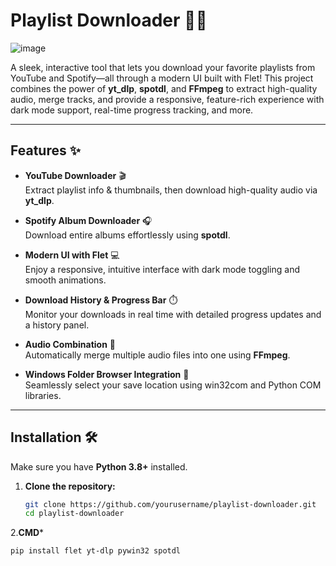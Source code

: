 # Playlist Downloader 🎵🚀




![image](https://github.com/user-attachments/assets/3928b286-3579-4c9a-9a38-fd9c0ff07513)










A sleek, interactive tool that lets you download your favorite playlists from YouTube and Spotify—all through a modern UI built with Flet! This project combines the power of **yt_dlp**, **spotdl**, and **FFmpeg** to extract high-quality audio, merge tracks, and provide a responsive, feature-rich experience with dark mode support, real-time progress tracking, and more.

---

## Features ✨

- **YouTube Downloader** 🎬  
  Extract playlist info & thumbnails, then download high-quality audio via **yt_dlp**.

- **Spotify Album Downloader** 🎧  
  Download entire albums effortlessly using **spotdl**.

- **Modern UI with Flet** 💻  
  Enjoy a responsive, intuitive interface with dark mode toggling and smooth animations.

- **Download History & Progress Bar** ⏱️  
  Monitor your downloads in real time with detailed progress updates and a history panel.

- **Audio Combination** 🔄  
  Automatically merge multiple audio files into one using **FFmpeg**.

- **Windows Folder Browser Integration** 📁  
  Seamlessly select your save location using win32com and Python COM libraries.

---

## Installation 🛠️

Make sure you have **Python 3.8+** installed.

1. **Clone the repository:**
   ```bash
   git clone https://github.com/yourusername/playlist-downloader.git
   cd playlist-downloader

2.**CMD***
  ```
  pip install flet yt-dlp pywin32 spotdl
